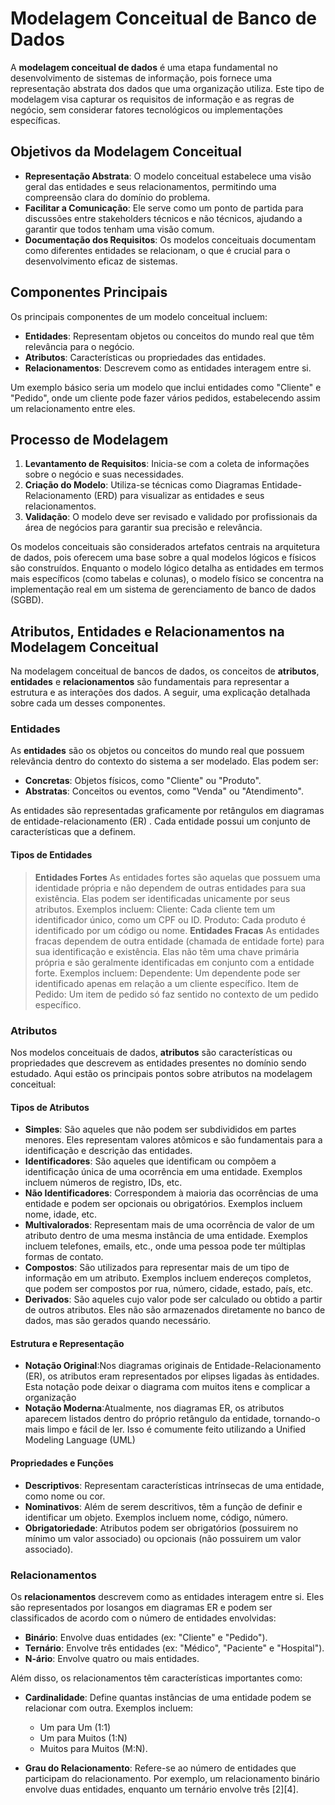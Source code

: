 # Modelagem Conceitual de Banco de Dados

A **modelagem conceitual de dados** é uma etapa fundamental no desenvolvimento de sistemas de informação, pois fornece uma representação abstrata dos dados que uma organização utiliza. 
Este tipo de modelagem visa capturar os requisitos de informação e as regras de negócio, sem considerar fatores tecnológicos ou implementações específicas.

## Objetivos da Modelagem Conceitual

- **Representação Abstrata**: O modelo conceitual estabelece uma visão geral das entidades e seus relacionamentos, permitindo uma compreensão clara do domínio do problema.
- **Facilitar a Comunicação**: Ele serve como um ponto de partida para discussões entre stakeholders técnicos e não técnicos, ajudando a garantir que todos tenham uma visão comum.
- **Documentação dos Requisitos**: Os modelos conceituais documentam como diferentes entidades se relacionam, o que é crucial para o desenvolvimento eficaz de sistemas.

## Componentes Principais

Os principais componentes de um modelo conceitual incluem:

- **Entidades**: Representam objetos ou conceitos do mundo real que têm relevância para o negócio.
- **Atributos**: Características ou propriedades das entidades.
- **Relacionamentos**: Descrevem como as entidades interagem entre si.

Um exemplo básico seria um modelo que inclui entidades como "Cliente" e "Pedido", onde um cliente pode fazer vários pedidos, estabelecendo assim um relacionamento entre eles.

## Processo de Modelagem

1. **Levantamento de Requisitos**: Inicia-se com a coleta de informações sobre o negócio e suas necessidades.
2. **Criação do Modelo**: Utiliza-se técnicas como Diagramas Entidade-Relacionamento (ERD) para visualizar as entidades e seus relacionamentos.
3. **Validação**: O modelo deve ser revisado e validado por profissionais da área de negócios para garantir sua precisão e relevância.

Os modelos conceituais são considerados artefatos centrais na arquitetura de dados, pois oferecem uma base sobre a qual modelos lógicos e físicos são construídos. 
Enquanto o modelo lógico detalha as entidades em termos mais específicos (como tabelas e colunas), o modelo físico se concentra na implementação real em um sistema de gerenciamento de banco de dados (SGBD).

## Atributos, Entidades e Relacionamentos na Modelagem Conceitual

Na modelagem conceitual de bancos de dados, os conceitos de **atributos**, **entidades** e **relacionamentos** são fundamentais para representar a estrutura e as interações dos dados. 
A seguir, uma explicação detalhada sobre cada um desses componentes.

### Entidades

As **entidades** são os objetos ou conceitos do mundo real que possuem relevância dentro do contexto do sistema a ser modelado. Elas podem ser:

- **Concretas**: Objetos físicos, como "Cliente" ou "Produto".
- **Abstratas**: Conceitos ou eventos, como "Venda" ou "Atendimento".

As entidades são representadas graficamente por retângulos em diagramas de entidade-relacionamento (ER) . Cada entidade possui um conjunto de características que a definem.

#### **Tipos de Entidades**
> **Entidades Fortes**
As entidades fortes são aquelas que possuem uma identidade própria e não dependem de outras entidades para sua existência. Elas podem ser identificadas unicamente por seus atributos. Exemplos incluem:
Cliente: Cada cliente tem um identificador único, como um CPF ou ID.
Produto: Cada produto é identificado por um código ou nome.
> **Entidades Fracas**
As entidades fracas dependem de outra entidade (chamada de entidade forte) para sua identificação e existência. Elas não têm uma chave primária própria e são geralmente identificadas em conjunto com a entidade forte. Exemplos incluem:
Dependente: Um dependente pode ser identificado apenas em relação a um cliente específico.
Item de Pedido: Um item de pedido só faz sentido no contexto de um pedido específico.

### Atributos

Nos modelos conceituais de dados, **atributos** são características ou propriedades que descrevem as entidades presentes no domínio sendo estudado. Aqui estão os principais pontos sobre atributos na modelagem conceitual:

#### **Tipos de Atributos**
- **Simples**: São aqueles que não podem ser subdivididos em partes menores. Eles representam valores atômicos e são fundamentais para a identificação e descrição das entidades.
- **Identificadores**: São aqueles que identificam ou compõem a identificação única de uma ocorrência em uma entidade. Exemplos incluem números de registro, IDs, etc.
- **Não Identificadores**: Correspondem à maioria das ocorrências de uma entidade e podem ser opcionais ou obrigatórios. Exemplos incluem nome, idade, etc.
- **Multivalorados**: Representam mais de uma ocorrência de valor de um atributo dentro de uma mesma instância de uma entidade. Exemplos incluem telefones, emails, etc., onde uma pessoa pode ter múltiplas formas de contato.
- **Compostos**: São utilizados para representar mais de um tipo de informação em um atributo. Exemplos incluem endereços completos, que podem ser compostos por rua, número, cidade, estado, país, etc.
- **Derivados**: São aqueles cujo valor pode ser calculado ou obtido a partir de outros atributos. Eles não são armazenados diretamente no banco de dados, mas são gerados quando necessário.

#### Estrutura e Representação

- **Notação Original**:Nos diagramas originais de Entidade-Relacionamento (ER), os atributos eram representados por elipses ligadas às entidades. Esta notação pode deixar o diagrama com muitos itens e complicar a organização
- **Notação Moderna**:Atualmente, nos diagramas ER, os atributos aparecem listados dentro do próprio retângulo da entidade, tornando-o mais limpo e fácil de ler. Isso é comumente feito utilizando a Unified Modeling Language (UML)

#### Propriedades e Funções

- **Descriptivos**: Representam características intrínsecas de uma entidade, como nome ou cor.
- **Nominativos**: Além de serem descritivos, têm a função de definir e identificar um objeto. Exemplos incluem nome, código, número.
- **Obrigatoriedade**: Atributos podem ser obrigatórios (possuirem no mínimo um valor associado) ou opcionais (não possuirem um valor associado).
  
### Relacionamentos

Os **relacionamentos** descrevem como as entidades interagem entre si. Eles são representados por losangos em diagramas ER e podem ser classificados de acordo com o número de entidades envolvidas:

- **Binário**: Envolve duas entidades (ex: "Cliente" e "Pedido").
- **Ternário**: Envolve três entidades (ex: "Médico", "Paciente" e "Hospital").
- **N-ário**: Envolve quatro ou mais entidades.

Além disso, os relacionamentos têm características importantes como:

- **Cardinalidade**: Define quantas instâncias de uma entidade podem se relacionar com outra. Exemplos incluem:
  - Um para Um (1:1)
  - Um para Muitos (1:N)
  - Muitos para Muitos (M:N).

- **Grau do Relacionamento**: Refere-se ao número de entidades que participam do relacionamento. Por exemplo, um relacionamento binário envolve duas entidades, enquanto um ternário envolve três [2][4].

